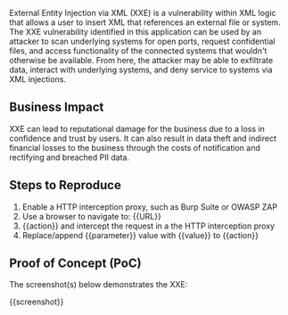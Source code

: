External Entity Injection via XML (XXE) is a vulnerability within XML logic that allows a user to insert XML that references an external file or system. The XXE vulnerability identified in this application can be used by an attacker to scan underlying systems for open ports, request confidential files, and access functionality of the connected systems that wouldn't otherwise be available. From here, the attacker may be able to exfiltrate data, interact with underlying systems, and deny service to systems via XML injections.

## Business Impact

XXE can lead to reputational damage for the business due to a loss in confidence and trust by users. It can also result in data theft and indirect financial losses to the business through the costs of notification and rectifying and breached PII data.

## Steps to Reproduce

1. Enable a HTTP interception proxy, such as Burp Suite or OWASP ZAP
1. Use a browser to navigate to: {{URL}}
1. {{action}} and intercept the request in a the HTTP interception proxy
1. Replace/append {{parameter}} value with {{value}} to {{action}}

## Proof of Concept (PoC)

The screenshot(s) below demonstrates the XXE:

{{screenshot}}
